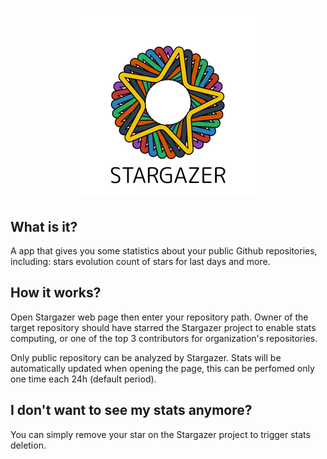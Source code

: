 <h1 align="center">
  <img src="./logo.png" alt="Stargazer" height="300" title="Stargazer logo" />
</h1>

<h2>What is it?</h2>
A app that gives you some statistics about your public Github repositories, including: stars evolution count of stars for last days and more.
<h2>How it works?</h2>
Open Stargazer web page then enter your repository path. Owner of the target repository should have starred the Stargazer project to enable stats computing, or one of the top 3 contributors for organization's repositories.

Only public repository can be analyzed by Stargazer. Stats will be automatically updated when opening the page, this can be perfomed only one time each 24h (default period).
<h2>I don't want to see my stats anymore?</h2>
You can simply remove your star on the Stargazer project to trigger stats deletion.
</p>

